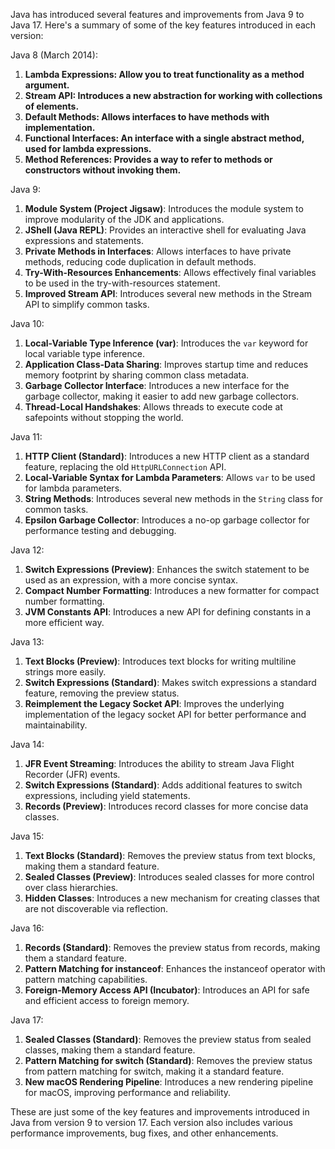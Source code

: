 Java has introduced several features and improvements from Java 9 to Java 17. Here's a summary of some of the key features introduced in each version:

Java 8 (March 2014):

1. **Lambda Expressions: Allow you to treat functionality as a method argument.**
2. **Stream API: Introduces a new abstraction for working with collections of elements.**
3. **Default Methods: Allows interfaces to have methods with implementation.**
4. **Functional Interfaces: An interface with a single abstract method, used for lambda expressions.**
5. **Method References: Provides a way to refer to methods or constructors without invoking them.**

Java 9:
1. **Module System (Project Jigsaw)**: Introduces the module system to improve modularity of the JDK and applications.
2. **JShell (Java REPL)**: Provides an interactive shell for evaluating Java expressions and statements.
3. **Private Methods in Interfaces**: Allows interfaces to have private methods, reducing code duplication in default methods.
4. **Try-With-Resources Enhancements**: Allows effectively final variables to be used in the try-with-resources statement.
5. **Improved Stream API**: Introduces several new methods in the Stream API to simplify common tasks.

Java 10:
1. **Local-Variable Type Inference (var)**: Introduces the `var` keyword for local variable type inference.
2. **Application Class-Data Sharing**: Improves startup time and reduces memory footprint by sharing common class metadata.
3. **Garbage Collector Interface**: Introduces a new interface for the garbage collector, making it easier to add new garbage collectors.
4. **Thread-Local Handshakes**: Allows threads to execute code at safepoints without stopping the world.

Java 11:
1. **HTTP Client (Standard)**: Introduces a new HTTP client as a standard feature, replacing the old `HttpURLConnection` API.
2. **Local-Variable Syntax for Lambda Parameters**: Allows `var` to be used for lambda parameters.
3. **String Methods**: Introduces several new methods in the `String` class for common tasks.
4. **Epsilon Garbage Collector**: Introduces a no-op garbage collector for performance testing and debugging.

Java 12:
1. **Switch Expressions (Preview)**: Enhances the switch statement to be used as an expression, with a more concise syntax.
2. **Compact Number Formatting**: Introduces a new formatter for compact number formatting.
3. **JVM Constants API**: Introduces a new API for defining constants in a more efficient way.

Java 13:
1. **Text Blocks (Preview)**: Introduces text blocks for writing multiline strings more easily.
2. **Switch Expressions (Standard)**: Makes switch expressions a standard feature, removing the preview status.
3. **Reimplement the Legacy Socket API**: Improves the underlying implementation of the legacy socket API for better performance and maintainability.

Java 14:
1. **JFR Event Streaming**: Introduces the ability to stream Java Flight Recorder (JFR) events.
2. **Switch Expressions (Standard)**: Adds additional features to switch expressions, including yield statements.
3. **Records (Preview)**: Introduces record classes for more concise data classes.

Java 15:
1. **Text Blocks (Standard)**: Removes the preview status from text blocks, making them a standard feature.
2. **Sealed Classes (Preview)**: Introduces sealed classes for more control over class hierarchies.
3. **Hidden Classes**: Introduces a new mechanism for creating classes that are not discoverable via reflection.

Java 16:
1. **Records (Standard)**: Removes the preview status from records, making them a standard feature.
2. **Pattern Matching for instanceof**: Enhances the instanceof operator with pattern matching capabilities.
3. **Foreign-Memory Access API (Incubator)**: Introduces an API for safe and efficient access to foreign memory.

Java 17:
1. **Sealed Classes (Standard)**: Removes the preview status from sealed classes, making them a standard feature.
2. **Pattern Matching for switch (Standard)**: Removes the preview status from pattern matching for switch, making it a standard feature.
3. **New macOS Rendering Pipeline**: Introduces a new rendering pipeline for macOS, improving performance and reliability.

These are just some of the key features and improvements introduced in Java from version 9 to version 17. Each version also includes various performance improvements, bug fixes, and other enhancements.